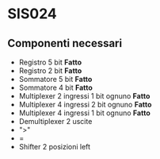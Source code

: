 # SIS024
## Componenti necessari
- Registro 5 bit **Fatto**
- Registro 2 bit **Fatto**
- Sommatore 5 bit **Fatto**
- Sommatore 4 bit **Fatto**
- Multiplexer 2 ingressi  1 bit ognuno **Fatto**
- Multiplexer 4 ingressi 2 bit ognuno **Fatto**
- Multiplexer 4 ingressi 1 bit ognuno **Fatto**
- Demultiplexer 2 uscite
- ">"
- =
- Shifter 2 posizioni left
